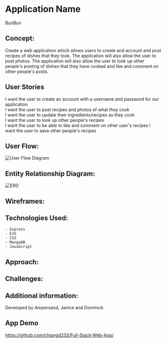 # Application Name
BunBun

## Concept:
Create a web application which allows users to create and account and post recipes of dishes that they took. The application will also allow the user to post photos. The application will also allow the user to look up other people's posting of dishes that they have cooked and like and comment on other people's posts.

## User Stories

I want the user to create an account with a username and password for our application </br>
I want the user to post recipes and photos of what they cook </br>
I want the user to update their ingredients/recipes as they cook  </br>
I want the user to look up other people's recipes </br>
I want the user to be able to like and comment on other user's recipes
I want the user to save other people's recipes </br>

## User Flow:
![User Flow Diagram](./readmephotos/BunBun.)

## Entity Relationship Diagram:
![ERD](./readmephotos/ERD.)

## Wireframes:

## Technologies Used:
    - Express
    - EJS
    - CSS
    - MongoDB
    - JavaScript

## Approach:


## Challenges:


## Additional information:
Developed by Ampersand, Janice and Dominick

## App Demo
https://github.com/chiangd233/Full-Stack-Web-App/
